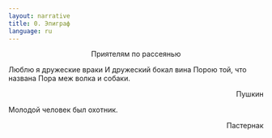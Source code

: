 ```yaml
---
layout: narrative
title: 0. Эпиграф
language: ru
---
```


<p style="text-align:center";em>Приятелям по рассеянью</p;/em>

Люблю я дружеские враки
И дружеский бокал вина
Порою той, что названа
Пора меж волка и собаки.
<p style="text-align:right";em>Пушкин</p;/em>
                      
Молодой человек был охотник.
<p style="text-align:right";em>Пастернак</p;em>
